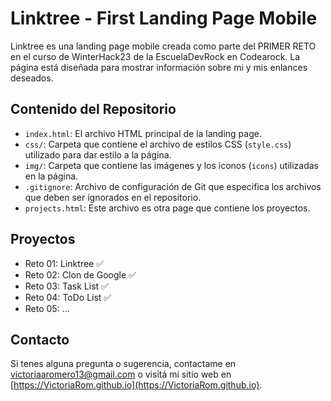 # Linktree - First Landing Page Mobile
Linktree es una landing page mobile creada como parte del PRIMER RETO en el curso de WinterHack23 de la EscuelaDevRock en Codearock. La página está diseñada para mostrar información sobre mi y mis enlances deseados.

## Contenido del Repositorio
- `index.html`: El archivo HTML principal de la landing page.
- `css/`: Carpeta que contiene el archivo de estilos CSS (`style.css`) utilizado para dar estilo a la página.
- `img/`: Carpeta que contiene las imágenes y los iconos (`icons`) utilizadas en la página.
- `.gitignore`: Archivo de configuración de Git que especifica los archivos que deben ser ignorados en el repositorio.
- `projects.html`: Este archivo es otra page que contiene los proyectos.

## Proyectos
- Reto 01: Linktree ✅
- Reto 02: Clon de Google ✅
- Reto 03: Task List ✅
- Reto 04: ToDo List ✅
- Reto 05: ...

## Contacto
Si tenes alguna pregunta o sugerencia, contactame en [victoriaaromero13@gmail.com](mailto:victoriaaromero13@gmail.com) o visitá mi sitio web en [https://VictoriaRom.github.io](https://VictoriaRom.github.io).
